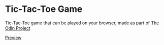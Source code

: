 # Tic-Tac-Toe Game

Tic-Tac-Toe game that can be played on your browser, made as part of [The Odin Project](https://www.theodinproject.com/lessons/node-path-javascript-tic-tac-toe)

[Preview](https://haristotle3.github.io/odin-tic-tac-toe/)
